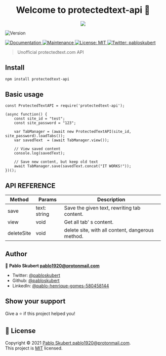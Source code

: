 <h1 align="center">Welcome to protectedtext-api 👋</h1>
<p>
  <p align="center">
  <img src="https://ostechnix.com/wp-content/uploads/2018/11/protected-text.png" />
</p>
<img alt="Version" src="https://img.shields.io/badge/version-1.0.0-blue.svg?cacheSeconds=2592000" />
<p>
  <a href="https://github.com/pabloskubert/protectedtext-api#readme" target="_blank">
    <img alt="Documentation" src="https://img.shields.io/badge/documentation-yes-brightgreen.svg" />
  </a>
  <a href="https://github.com/pabloskubert/protectedtext-api/graphs/commit-activity" target="_blank">
    <img alt="Maintenance" src="https://img.shields.io/badge/Maintained%3F-yes-green.svg" />
  </a>
  <a href="https://github.com/pabloskubert/protectedtext-api/blob/master/LICENSE" target="_blank">
    <img alt="License: MIT" src="https://img.shields.io/github/license/pabloskubert/protectedtext-api" />
  </a>
  <a href="https://twitter.com/pabloskubert" target="_blank">
    <img alt="Twitter: pabloskubert" src="https://img.shields.io/twitter/follow/pabloskubert.svg?style=social" />
  </a>
</p>

> Unofficial protectedtext.com API

## Install

```sh
npm install protectedtext-api
```

## Basic usage
```
const ProtectedTextAPI = require('protectedtext-api');

(async function() {
    const site_id = "test";
    const site_password = "123";

    var TabManager = (await new ProtectedTextAPI(site_id, site_password).loadTabs());
    var savedText  = (await TabManager.view());

    // View saved content
    console.log(savedText);

    // Save new content, but keep old text
    await TabManager.save(savedText.concat("IT WORKS!"));
})();
```
## API REFERENCE
<table>
<thead>
  <tr>
    <th>Method</th>
    <th>Params</th>
    <th>Description</th>
  </tr>
</thead>
<tbody>
  <tr>
    <td>save</td>
    <td>text: string</td>
    <td>Save the given text, rewriting tab content.</td>
  </tr>
  <tr>
    <td>view</td>
    <td>void</td>
    <td>Get all tab' s content.</td>
  </tr>
  <tr>
    <td>deleteSite</td>
    <td>void</td>
    <td>delete site, with all content, dangerous method.</td>
  </tr>
</tbody>
</table>

## Author

👤 **Pablo Skubert <pablo1920@protonmail.com>**

* Twitter: [@pabloskubert](https://twitter.com/pabloskubert)
* Github: [@pabloskubert](https://github.com/pabloskubert)
* LinkedIn: [@pablo-henrique-gomes-580458144](https://linkedin.com/in/pablo-henrique-gomes-580458144)

## Show your support

Give a ⭐️ if this project helped you!

## 📝 License

Copyright © 2021 [Pablo Skubert <pablo1920@protonmail.com>](https://github.com/pabloskubert).<br />
This project is [MIT](https://github.com/pabloskubert/protectedtext-api/blob/master/LICENSE) licensed.
